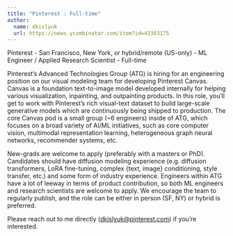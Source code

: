 ```yaml
---
title: "Pinterest : Full-time"
author:
  name: dkislyuk
  url: https://news.ycombinator.com/item?id=42303175
---
```

Pinterest - San Francisco, New York, or hybrid&#x2F;remote (US-only) - ML Engineer &#x2F; Applied Research Scientist - Full-time

Pinterest’s Advanced Technologies Group (ATG) is hiring for an engineering position on our visual modeling team for developing Pinterest Canvas. Canvas is a foundation text-to-image model developed internally for helping various visualization, inpainting, and outpainting products. In this role, you’ll get to work with Pinterest’s rich visual-text dataset to build large-scale generative models which are continuously being shipped to production. The core Canvas pod is a small group (~6 engineers) inside of ATG, which focuses on a broad variety of AI&#x2F;ML initiatives, such as core computer vision, multimodal representation learning, heterogeneous graph neural networks, recommender systems, etc.

New-grads are welcome to apply (preferably with a masters or PhD). Candidates should have diffusion modeling experience (e.g. diffusion transformers, LoRA fine-tuning, complex {text, image} conditioning, style transfer, etc.) and some form of industry experience. Engineers within ATG have a lot of leeway in terms of product contribution, so both ML engineers and research scientists are welcome to apply. We encourage the team to regularly publish, and the role can be either in person (SF, NY) or hybrid is preferred.

Please reach out to me directly (dkislyuk@pinterest.com) if you’re interested.
<JobApplication />
